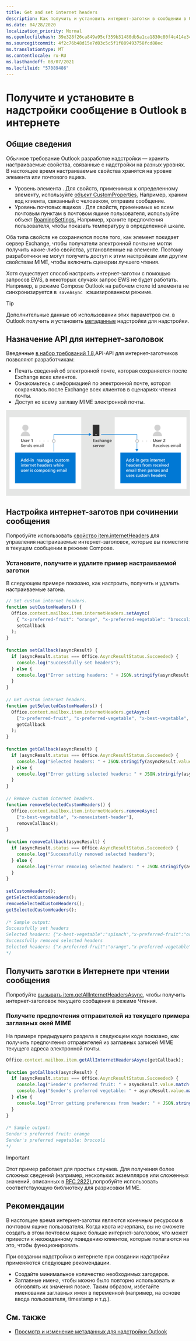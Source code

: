 ```yaml
---
title: Get and set internet headers
description: Как получить и установить интернет-заготки в сообщении в Outlook надстройки.
ms.date: 04/28/2020
localization_priority: Normal
ms.openlocfilehash: 39e328f26ca849a95cf359b31480db5a1ca1830c80f4c414e34bb07657fe9b75
ms.sourcegitcommit: 4f2c76b48d15e7d03c5c5f1f809493758fcd88ec
ms.translationtype: MT
ms.contentlocale: ru-RU
ms.lasthandoff: 08/07/2021
ms.locfileid: "57089486"
---
```

# <a name="get-and-set-internet-headers-on-a-message-in-an-outlook-add-in"></a>Получите и установите в надстройки сообщение в Outlook в интернете

## <a name="background"></a>Общие сведения

Обычное требование Outlook разработке надстройки — хранить настраиваемые свойства, связанные с надстройки на разных уровнях. В настоящее время настраиваемые свойства хранятся на уровне элемента или почтового ящика.

- Уровень элемента . Для свойств, применимых к определенному элементу, используйте [объект CustomProperties.](/javascript/api/outlook/office.customproperties) Например, храним код клиента, связанный с человеком, отправив сообщение.
- Уровень почтовых ящиков . Для свойств, применимых ко всем почтовым пунктам в почтовом ящике пользователя, используйте объект [RoamingSettings.](/javascript/api/outlook/office.roamingsettings) Например, храните предпочтения пользователя, чтобы показать температуру в определенной шкале.

Оба типа свойств не сохраняются после того, как элемент покидает сервер Exchange, чтобы получатели электронной почты не могли получить какие-либо свойства, установленные на элементе. Поэтому разработчики не могут получить доступ к этим настройкам или другим свойствам MIME, чтобы включить сценарии лучшего чтения.

Хотя существует способ настроить интернет-заготки с помощью запросов EWS, в некоторых случаях запрос EWS не будет работать. Например, в режиме Compose Outlook на рабочем столе id элемента не синхронизируется в  `saveAsync`   кэшизированном режиме.

> [!TIP]
> Дополнительные данные об использовании этих параметров см. в Outlook получить и установить [метаданные](metadata-for-an-outlook-add-in.md) надстройки для надстройки.

## <a name="purpose-of-the-internet-headers-api"></a>Назначение API для интернет-заголовок

Введенные [в набор требований 1.8,](../reference/objectmodel/requirement-set-1.8/outlook-requirement-set-1.8.md)API-API для интернет-заготчиков позволяют разработчикам:

- Печать сведений об электронной почте, которая сохраняется после Exchange всех клиентов.
- Ознакомьтесь с информацией по электронной почте, которая сохранялась после Exchange всех клиентов в сценариях чтения почты.
- Доступ ко всему заглаву MIME электронной почты.

![Схема интернет-заготов. Текст. Пользователь 1 отправляет электронную почту. Надстройка управляет настраиваемой интернет-загонами, пока пользователь создает электронную почту. Пользователь 2 получает сообщение электронной почты. Надстройка получает интернет-заготки от полученной электронной почты, а затем разбирается и использует настраиваемые заглавные.](../images/outlook-internet-headers.png)

## <a name="set-internet-headers-while-composing-a-message"></a>Настройка интернет-заготов при сочинении сообщения

Попробуйте использовать [свойство item.internetHeaders](/javascript/api/outlook/office.messagecompose#internetHeaders) для управления настраиваемые интернет-заголовок, которые вы поместите в текущем сообщении в режиме Compose.

### <a name="set-get-and-remove-custom-headers-example"></a>Установите, получите и удалите пример настраиваемой заготки

В следующем примере показано, как настроить, получить и удалить настраиваемые загона.

```js
// Set custom internet headers.
function setCustomHeaders() {
  Office.context.mailbox.item.internetHeaders.setAsync(
    { "x-preferred-fruit": "orange", "x-preferred-vegetable": "broccoli", "x-best-vegetable": "spinach" },
    setCallback
  );
}

function setCallback(asyncResult) {
  if (asyncResult.status === Office.AsyncResultStatus.Succeeded) {
    console.log("Successfully set headers");
  } else {
    console.log("Error setting headers: " + JSON.stringify(asyncResult.error));
  }
}

// Get custom internet headers.
function getSelectedCustomHeaders() {
  Office.context.mailbox.item.internetHeaders.getAsync(
    ["x-preferred-fruit", "x-preferred-vegetable", "x-best-vegetable", "x-nonexistent-header"],
    getCallback
  );
}

function getCallback(asyncResult) {
  if (asyncResult.status === Office.AsyncResultStatus.Succeeded) {
    console.log("Selected headers: " + JSON.stringify(asyncResult.value));
  } else {
    console.log("Error getting selected headers: " + JSON.stringify(asyncResult.error));
  }
}

// Remove custom internet headers.
function removeSelectedCustomHeaders() {
  Office.context.mailbox.item.internetHeaders.removeAsync(
    ["x-best-vegetable", "x-nonexistent-header"],
    removeCallback);
}

function removeCallback(asyncResult) {
  if (asyncResult.status === Office.AsyncResultStatus.Succeeded) {
    console.log("Successfully removed selected headers");
  } else {
    console.log("Error removing selected headers: " + JSON.stringify(asyncResult.error));
  }
}

setCustomHeaders();
getSelectedCustomHeaders();
removeSelectedCustomHeaders();
getSelectedCustomHeaders();

/* Sample output:
Successfully set headers
Selected headers: {"x-best-vegetable":"spinach","x-preferred-fruit":"orange","x-preferred-vegetable":"broccoli"}
Successfully removed selected headers
Selected headers: {"x-preferred-fruit":"orange","x-preferred-vegetable":"broccoli"}
*/
```

## <a name="get-internet-headers-while-reading-a-message"></a>Получить заготки в Интернете при чтении сообщения

Попробуйте [вызывать item.getAllInternetHeadersAsync,](/javascript/api/outlook/office.messageread#getAllInternetHeadersAsync_options__callback_) чтобы получить интернет-заголовок текущего сообщения в режиме Чтения.

### <a name="get-sender-preferences-from-current-mime-headers-example"></a>Получите предпочтения отправителей из текущего примера заглавных окей MIME

На примере предыдущего раздела в следующем коде показано, как получить предпочтения отправителей из заглавных записей MIME текущего адреса электронной почты.

```js
Office.context.mailbox.item.getAllInternetHeadersAsync(getCallback);

function getCallback(asyncResult) {
  if (asyncResult.status === Office.AsyncResultStatus.Succeeded) {
    console.log("Sender's preferred fruit: " + asyncResult.value.match(/x-preferred-fruit:.*/gim)[0].slice(19));
    console.log("Sender's preferred vegetable: " + asyncResult.value.match(/x-preferred-vegetable:.*/gim)[0].slice(23));
  } else {
    console.log("Error getting preferences from header: " + JSON.stringify(asyncResult.error));
  }
}

/* Sample output:
Sender's preferred fruit: orange
Sender's preferred vegetable: broccoli
*/
```

> [!IMPORTANT]
> Этот пример работает для простых случаев. Для получения более сложных сведений (например, нескольких экземпляров или сложенных значений, описанных в [RFC 2822),](https://tools.ietf.org/html/rfc2822)попробуйте использовать соответствующую библиотеку для разрисовки MIME.

## <a name="recommended-practices"></a>Рекомендации

В настоящее время интернет-заготки являются конечным ресурсом в почтовом ящике пользователя. Когда квота исчерпана, вы не сможете создать в этом почтовом ящике больше интернет-заголовок, что может привести к неожиданному поведению клиентов, которые полагаются на это, чтобы функционировать.

При создании надстройки в интернете при создании надстройки применяются следующие рекомендации.

- Создайте минимальное количество необходимых загодеров.
- Заглавные имена, чтобы можно было повторно использовать и обновлять их значения позже. Таким образом, избегайте именования заглавных имен в переменной (например, на основе ввода пользователя, timestamp и т.д.).

## <a name="see-also"></a>См. также

- [Просмотр и изменение метаданных для надстройки Outlook](metadata-for-an-outlook-add-in.md)
